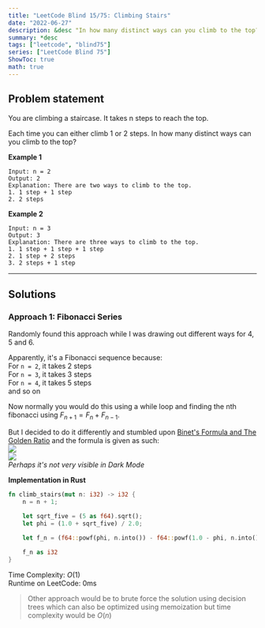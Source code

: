 ```yaml
---
title: "LeetCode Blind 15/75: Climbing Stairs"
date: "2022-06-27"
description: &desc "In how many distinct ways can you climb to the top?"
summary: *desc
tags: ["leetcode", "blind75"]
series: ["LeetCode Blind 75"]
ShowToc: true
math: true
---
```


## Problem statement
You are climbing a staircase. It takes n steps to reach the top.

Each time you can either climb 1 or 2 steps. In how many distinct ways can you climb to the top?  

**Example 1**
```
Input: n = 2
Output: 2
Explanation: There are two ways to climb to the top.
1. 1 step + 1 step
2. 2 steps
```

**Example 2**
```
Input: n = 3
Output: 3
Explanation: There are three ways to climb to the top.
1. 1 step + 1 step + 1 step
2. 1 step + 2 steps
3. 2 steps + 1 step
```

---

## Solutions
### Approach 1: Fibonacci Series
Randomly found this approach while I was drawing out different ways for 
4, 5 and 6.  

Apparently, it's a Fibonacci sequence because:  
For `n = 2`, it takes 2 steps  
For `n = 3`, it takes 3 steps  
For `n = 4`, it takes 5 steps  
and so on  

Now normally you would do this using a while loop and finding the nth
fibonacci using $F_{n+1} = F_n + F_{n-1}$.  

But I decided to do it differently and stumbled upon [Binet's Formula and The Golden Ratio](https://en.wikipedia.org/wiki/Fibonacci_number) and the formula is given as such:  
![](https://wikimedia.org/api/rest_v1/media/math/render/svg/80f3adaabc7795348c3647d253891b5790ef6dd7)  
![](https://wikimedia.org/api/rest_v1/media/math/render/svg/de8aaf6a6b60f0f58cc274515efd7f177bd65802)  
_Perhaps it's not very visible in Dark Mode_  


**Implementation in Rust**
```rs
fn climb_stairs(mut n: i32) -> i32 {
    n = n + 1;

    let sqrt_five = (5 as f64).sqrt();
    let phi = (1.0 + sqrt_five) / 2.0;
    
    let f_n = (f64::powf(phi, n.into()) - f64::powf(1.0 - phi, n.into())) / sqrt_five;

    f_n as i32
}
```

Time Complexity: $O(1)$  
Runtime on LeetCode: $0$ms  

> Other approach would be to brute force the solution using decision trees which can also be
> optimized using memoization but time complexity would be $O(n)$

